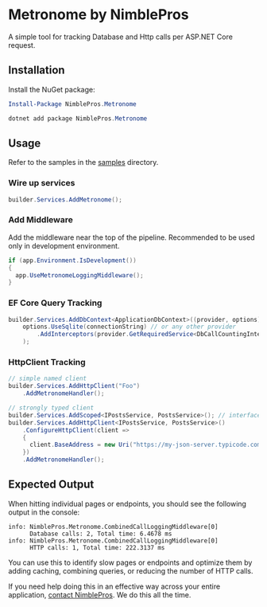 # Metronome by NimblePros

A simple tool for tracking Database and Http calls per ASP.NET Core request.

## Installation

Install the NuGet package:

```powershell
Install-Package NimblePros.Metronome

dotnet add package NimblePros.Metronome
```

## Usage

Refer to the samples in the [samples](samples) directory.

### Wire up services

```csharp
builder.Services.AddMetronome();
```

### Add Middleware

Add the middleware near the top of the pipeline. Recommended to be used only in development environment.

```csharp
if (app.Environment.IsDevelopment())
{
  app.UseMetronomeLoggingMiddleware();
}
```

### EF Core Query Tracking

```csharp
builder.Services.AddDbContext<ApplicationDbContext>((provider, options) =>
    options.UseSqlite(connectionString) // or any other provider
        .AddInterceptors(provider.GetRequiredService<DbCallCountingInterceptor>())
    );
```

### HttpClient Tracking

```csharp
// simple named client
builder.Services.AddHttpClient("Foo")
    .AddMetronomeHandler();

// strongly typed client
builder.Services.AddScoped<IPostsService, PostsService>(); // interface is optional
builder.Services.AddHttpClient<IPostsService, PostsService>()
    .ConfigureHttpClient(client =>
    {
      client.BaseAddress = new Uri("https://my-json-server.typicode.com/typicode/demo/");
    })
    .AddMetronomeHandler();
```

## Expected Output

When hitting individual pages or endpoints, you should see the following output in the console:

```
info: NimblePros.Metronome.CombinedCallLoggingMiddleware[0]
      Database calls: 2, Total time: 6.4678 ms
info: NimblePros.Metronome.CombinedCallLoggingMiddleware[0]
      HTTP calls: 1, Total time: 222.3137 ms
```

You can use this to identify slow pages or endpoints and optimize them by adding caching, combining queries, or reducing the number of HTTP calls.

If you need help doing this in an effective way across your entire application, [contact NimblePros](https://nimblepros.com). We do this all the time.
